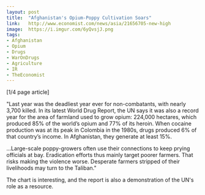 ```yaml
---
layout: post
title:  "Afghanistan's Opium-Poppy Cultivation Soars"
link:   http://www.economist.com/news/asia/21656705-new-high
image:  https://i.imgur.com/6yQvsjJ.png
tags:
- Afghanistan
- Opium
- Drugs
- WarOnDrugs
- Agriculture
- IR
- TheEconomist
---
```


[1/4 page article]

"Last year was the deadliest year ever for non-combatants, with nearly 3,700 killed. In its latest World Drug Report, the UN says it was also a record year for the area of farmland used to grow opium: 224,000 hectares, which produced 85% of the world’s opium and 77% of its heroin. When cocaine production was at its peak in Colombia in the 1980s, drugs produced 6% of that country’s income. In Afghanistan, they generate at least 15%.

...Large-scale poppy-growers often use their connections to keep prying officials at bay. Eradication efforts thus mainly target poorer farmers. That risks making the violence worse. Desperate farmers stripped of their livelihoods may turn to the Taliban."

The chart is interesting, and the report is also a demonstration of the UN's role as a resource.